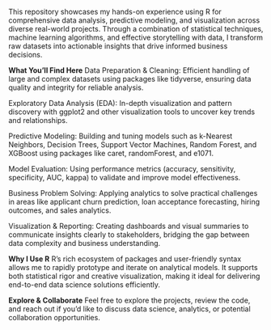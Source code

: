 This repository showcases my hands-on experience using R for comprehensive data analysis, predictive modeling, and visualization across diverse real-world projects. Through a combination of statistical techniques, machine learning algorithms, and effective storytelling with data, I transform raw datasets into actionable insights that drive informed business decisions.

**What You’ll Find Here**
Data Preparation & Cleaning: Efficient handling of large and complex datasets using packages like tidyverse, ensuring data quality and integrity for reliable analysis.

Exploratory Data Analysis (EDA): In-depth visualization and pattern discovery with ggplot2 and other visualization tools to uncover key trends and relationships.

Predictive Modeling: Building and tuning models such as k-Nearest Neighbors, Decision Trees, Support Vector Machines, Random Forest, and XGBoost using packages like caret, randomForest, and e1071.

Model Evaluation: Using performance metrics (accuracy, sensitivity, specificity, AUC, kappa) to validate and improve model effectiveness.

Business Problem Solving: Applying analytics to solve practical challenges in areas like applicant churn prediction, loan acceptance forecasting, hiring outcomes, and sales analytics.

Visualization & Reporting: Creating dashboards and visual summaries to communicate insights clearly to stakeholders, bridging the gap between data complexity and business understanding.

**Why I Use R**
R’s rich ecosystem of packages and user-friendly syntax allows me to rapidly prototype and iterate on analytical models. It supports both statistical rigor and creative visualization, making it ideal for delivering end-to-end data science solutions efficiently.

**Explore & Collaborate**
Feel free to explore the projects, review the code, and reach out if you’d like to discuss data science, analytics, or potential collaboration opportunities.
